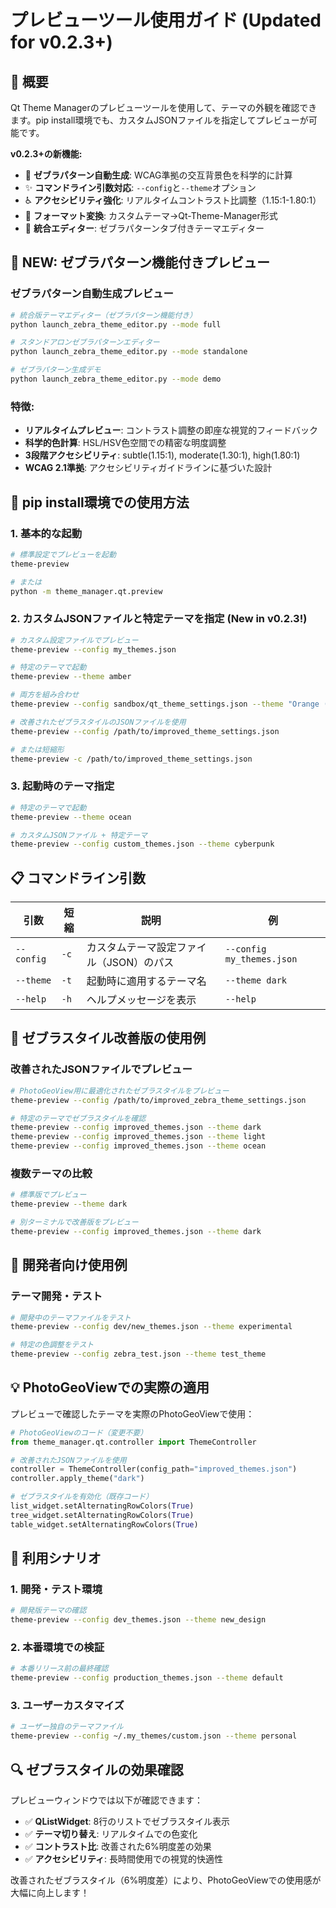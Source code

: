 # プレビューツール使用ガイド (Updated for v0.2.3+)

## 📖 概要

Qt Theme Managerのプレビューツールを使用して、テーマの外観を確認できます。pip install環境でも、カスタムJSONファイルを指定してプレビューが可能です。

**v0.2.3+の新機能:**
- 🦓 **ゼブラパターン自動生成**: WCAG準拠の交互背景色を科学的に計算
- ✨ **コマンドライン引数対応**: `--config`と`--theme`オプション
- ♿ **アクセシビリティ強化**: リアルタイムコントラスト比調整（1.15:1-1.80:1）
- 🔄 **フォーマット変換**: カスタムテーマ→Qt-Theme-Manager形式
- 🎨 **統合エディター**: ゼブラパターンタブ付きテーマエディター

## 🦓 NEW: ゼブラパターン機能付きプレビュー

### ゼブラパターン自動生成プレビュー

```bash
# 統合版テーマエディター（ゼブラパターン機能付き）
python launch_zebra_theme_editor.py --mode full

# スタンドアロンゼブラパターンエディター
python launch_zebra_theme_editor.py --mode standalone

# ゼブラパターン生成デモ
python launch_zebra_theme_editor.py --mode demo
```

### 特徴:
- **リアルタイムプレビュー**: コントラスト調整の即座な視覚的フィードバック
- **科学的色計算**: HSL/HSV色空間での精密な明度調整
- **3段階アクセシビリティ**: subtle(1.15:1), moderate(1.30:1), high(1.80:1)
- **WCAG 2.1準拠**: アクセシビリティガイドラインに基づいた設計

## 🚀 pip install環境での使用方法

### 1. 基本的な起動

```bash
# 標準設定でプレビューを起動
theme-preview

# または
python -m theme_manager.qt.preview
```

### 2. カスタムJSONファイルと特定テーマを指定 (New in v0.2.3!)

```bash
# カスタム設定ファイルでプレビュー
theme-preview --config my_themes.json

# 特定のテーマで起動
theme-preview --theme amber

# 両方を組み合わせ
theme-preview --config sandbox/qt_theme_settings.json --theme "Orange (Improved)"
```

```bash
# 改善されたゼブラスタイルのJSONファイルを使用
theme-preview --config /path/to/improved_theme_settings.json

# または短縮形
theme-preview -c /path/to/improved_theme_settings.json
```

### 3. 起動時のテーマ指定

```bash
# 特定のテーマで起動
theme-preview --theme ocean

# カスタムJSONファイル + 特定テーマ
theme-preview --config custom_themes.json --theme cyberpunk
```

## 📋 コマンドライン引数

| 引数 | 短縮 | 説明 | 例 |
|------|------|------|-----|
| `--config` | `-c` | カスタムテーマ設定ファイル（JSON）のパス | `--config my_themes.json` |
| `--theme` | `-t` | 起動時に適用するテーマ名 | `--theme dark` |
| `--help` | `-h` | ヘルプメッセージを表示 | `--help` |

## 🎨 ゼブラスタイル改善版の使用例

### 改善されたJSONファイルでプレビュー

```bash
# PhotoGeoView用に最適化されたゼブラスタイルをプレビュー
theme-preview --config /path/to/improved_zebra_theme_settings.json

# 特定のテーマでゼブラスタイルを確認
theme-preview --config improved_themes.json --theme dark
theme-preview --config improved_themes.json --theme light
theme-preview --config improved_themes.json --theme ocean
```

### 複数テーマの比較

```bash
# 標準版でプレビュー
theme-preview --theme dark

# 別ターミナルで改善版をプレビュー
theme-preview --config improved_themes.json --theme dark
```

## 🔧 開発者向け使用例

### テーマ開発・テスト

```bash
# 開発中のテーマファイルをテスト
theme-preview --config dev/new_themes.json --theme experimental

# 特定の色調整をテスト
theme-preview --config zebra_test.json --theme test_theme
```

## 💡 PhotoGeoViewでの実際の適用

プレビューで確認したテーマを実際のPhotoGeoViewで使用：

```python
# PhotoGeoViewのコード（変更不要）
from theme_manager.qt.controller import ThemeController

# 改善されたJSONファイルを使用
controller = ThemeController(config_path="improved_themes.json")
controller.apply_theme("dark")

# ゼブラスタイルを有効化（既存コード）
list_widget.setAlternatingRowColors(True)
tree_widget.setAlternatingRowColors(True)
table_widget.setAlternatingRowColors(True)
```

## 🎯 利用シナリオ

### 1. **開発・テスト環境**
```bash
# 開発版テーマの確認
theme-preview --config dev_themes.json --theme new_design
```

### 2. **本番環境での検証**
```bash
# 本番リリース前の最終確認
theme-preview --config production_themes.json --theme default
```

### 3. **ユーザーカスタマイズ**
```bash
# ユーザー独自のテーマファイル
theme-preview --config ~/.my_themes/custom.json --theme personal
```

## 🔍 ゼブラスタイルの効果確認

プレビューウィンドウでは以下が確認できます：

- ✅ **QListWidget**: 8行のリストでゼブラスタイル表示
- ✅ **テーマ切り替え**: リアルタイムでの色変化
- ✅ **コントラスト比**: 改善された6%明度差の効果
- ✅ **アクセシビリティ**: 長時間使用での視覚的快適性

改善されたゼブラスタイル（6%明度差）により、PhotoGeoViewでの使用感が大幅に向上します！
